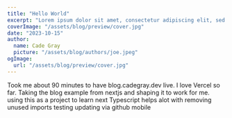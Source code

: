 ```yaml
---
title: "Hello World"
excerpt: "Lorem ipsum dolor sit amet, consectetur adipiscing elit, sed do eiusmod tempor incididunt ut labore et dolore magna aliqua. Praesent elementum facilisis leo vel fringilla est ullamcorper eget. At imperdiet dui accumsan sit amet nulla facilities morbi tempus."
coverImage: "/assets/blog/preview/cover.jpg"
date: "2023-10-15"
author:
  name: Cade Gray
  picture: "/assets/blog/authors/joe.jpeg"
ogImage:
  url: "/assets/blog/preview/cover.jpg"
---
```


Took me about 90 minutes to have blog.cadegray.dev live.
I love Vercel so far.
Taking the blog example from nextjs and shaping it to work for me. using this as a project to learn next
Typescript helps alot with removing unused imports
testing updating via github mobile

